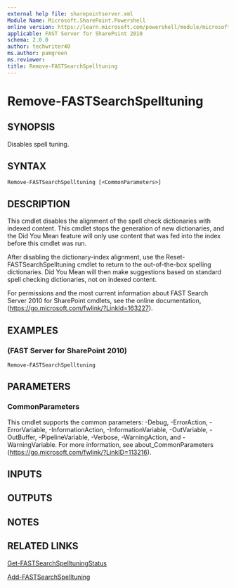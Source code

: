 ```yaml
---
external help file: sharepointserver.xml
Module Name: Microsoft.SharePoint.Powershell
online version: https://learn.microsoft.com/powershell/module/microsoft.sharepoint.powershell/remove-fastsearchspelltuning
applicable: FAST Server for SharePoint 2010
schema: 2.0.0
author: techwriter40
ms.author: pamgreen
ms.reviewer: 
title: Remove-FASTSearchSpelltuning
---
```


# Remove-FASTSearchSpelltuning

## SYNOPSIS
Disables spell tuning.

## SYNTAX

```
Remove-FASTSearchSpelltuning [<CommonParameters>]
```

## DESCRIPTION
This cmdlet disables the alignment of the spell check dictionaries with indexed content.
This cmdlet stops the generation of new dictionaries, and the Did You Mean feature will only use content that was fed into the index before this cmdlet was run.

After disabling the dictionary-index alignment, use the                                             Reset-FASTSearchSpelltuning cmdlet to return to the out-of-the-box spelling dictionaries.
Did You Mean will then make suggestions based on standard spell checking dictionaries, not on indexed content.

For permissions and the most current information about FAST Search Server 2010 for SharePoint cmdlets, see the online documentation, (https://go.microsoft.com/fwlink/?LinkId=163227).

## EXAMPLES

###   (FAST Server for SharePoint 2010)
```
Remove-FASTSearchSpelltuning
```

## PARAMETERS

### CommonParameters
This cmdlet supports the common parameters: -Debug, -ErrorAction, -ErrorVariable, -InformationAction, -InformationVariable, -OutVariable, -OutBuffer, -PipelineVariable, -Verbose, -WarningAction, and -WarningVariable. For more information, see about_CommonParameters (https://go.microsoft.com/fwlink/?LinkID=113216).

## INPUTS

## OUTPUTS

## NOTES

## RELATED LINKS

[Get-FASTSearchSpelltuningStatus](Get-FASTSearchSpelltuningStatus.md)

[Add-FASTSearchSpelltuning](Add-FASTSearchSpelltuning.md)
